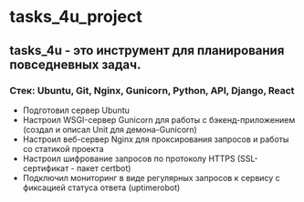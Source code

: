 # tasks_4u_project
## tasks_4u - это инструмент для планирования повседневных задач.

### Стек: Ubuntu, Git, Nginx, Gunicorn, Python, API, Django, React 

- Подготовил сервер Ubuntu
- Настроил WSGI-сервер Gunicorn для работы с бэкенд-приложением (создал и описал Unit для демона-Gunicorn)
- Настроил веб-сервер Nginx для проксирования запросов и работы со статикой проекта
- Настроил шифрование запросов по протоколу HTTPS (SSL-сертификат - пакет certbot)
- Подключил мониторинг в виде регулярных запросов к сервису с фиксацией статуса ответа (uptimerobot)
  
